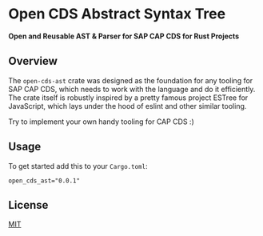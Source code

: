 # Open CDS Abstract Syntax Tree
**Open and Reusable AST & Parser for SAP CAP CDS for Rust Projects**

## Overview

The ```open-cds-ast``` crate was designed as the foundation for any tooling for SAP CAP CDS, which needs to work with the language
and do it efficiently. The crate itself is robustly inspired by a pretty famous project ESTree for JavaScript, which lays
under the hood of eslint and other similar tooling.

Try to implement your own handy tooling for CAP CDS :)

## Usage

To get started add this to your ```Cargo.toml```:
```
open_cds_ast="0.0.1"
```

## License

[MIT](LICENSE)